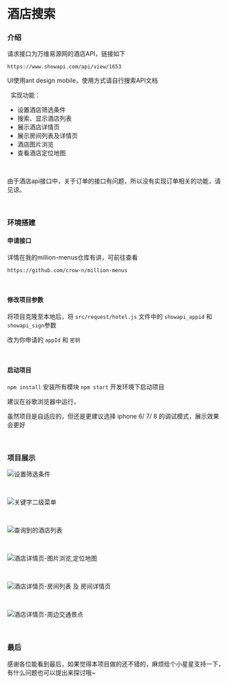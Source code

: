 # 酒店搜索  

### 介绍  

请求接口为万维易源网的酒店API，链接如下

`https://www.showapi.com/api/view/1653`

UI使用ant design mobile，使用方式请自行搜索API文档

&nbsp;
实现功能：  

+ 设置酒店筛选条件
+ 搜索、显示酒店列表
+ 展示酒店详情页
+ 展示房间列表及详情页
+ 酒店图片浏览
+ 查看酒店定位地图

&nbsp;

由于酒店api接口中，关于订单的接口有问题，所以没有实现订单相关的功能，请见谅。

&nbsp;

### 环境搭建

#### 申请接口

详情在我的million-menus仓库有讲，可前往查看

`https://github.com/crow-n/million-menus`

&nbsp;

#### 修改项目参数

将项目克隆至本地后，将 `src/request/hotel.js` 文件中的 `showapi_appid` 和 `showapi_sign`参数

改为你申请的 `appId` 和 `密钥`

&nbsp;

#### 启动项目

`npm install` 安装所有模块
`npm start` 开发环境下启动项目

建议在谷歌浏览器中运行，

虽然项目是自适应的，但还是更建议选择 iphone 6/ 7/ 8 的调试模式，展示效果会更好

&nbsp;

### 项目展示

![设置筛选条件](https://github.com/crow-n/hotel-searcher/raw/master/preview/fastsearch.gif)

&nbsp;
&nbsp;

![关键字二级菜单](https://github.com/crow-n/hotel-searcher/raw/master/preview/keywords.gif)

&nbsp;
&nbsp;

![查询到的酒店列表](https://github.com/crow-n/hotel-searcher/raw/master/preview/hotels.gif)

&nbsp;
&nbsp;

![酒店详情页-图片浏览,定位地图](https://github.com/crow-n/hotel-searcher/raw/master/preview/hoteldetail1.gif)

&nbsp;
&nbsp;

![酒店详情页-房间列表 及 房间详情页 ](https://github.com/crow-n/hotel-searcher/raw/master/preview/rooms.gif)

&nbsp;
&nbsp;

![酒店详情页-周边交通景点](https://github.com/crow-n/hotel-searcher/raw/master/preview/hoteldetail2.gif)

&nbsp;

### 最后

感谢各位能看到最后，如果觉得本项目做的还不错的，麻烦给个小星星支持一下，有什么问题也可以提出来探讨哦~
